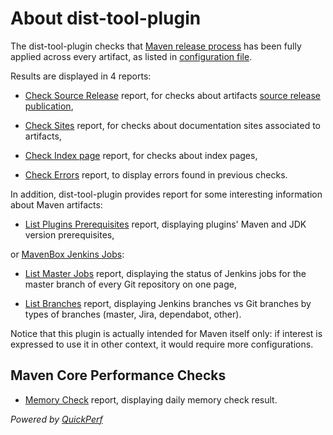 <!--
  Licensed to the Apache Software Foundation (ASF) under one
  or more contributor license agreements.  See the NOTICE file
  distributed with this work for additional information
  regarding copyright ownership.  The ASF licenses this file
  to you under the Apache License, Version 2.0 (the
  "License"); you may not use this file except in compliance
  with the License.  You may obtain a copy of the License at

    http://www.apache.org/licenses/LICENSE-2.0

  Unless required by applicable law or agreed to in writing,
  software distributed under the License is distributed on an
  "AS IS" BASIS, WITHOUT WARRANTIES OR CONDITIONS OF ANY
  KIND, either express or implied.  See the License for the
  specific language governing permissions and limitations
  under the License.
-->

About dist-tool-plugin
=====

The dist-tool-plugin checks that [Maven release process][6] has been fully applied across every artifact, as listed in [configuration file][4].

Results are displayed in 4 reports:

* [Check Source Release][2] report, for checks about artifacts [source release publication][5],

* [Check Sites][1] report, for checks about documentation sites associated to artifacts,

* [Check Index page][3] report, for checks about index pages,

* [Check Errors][8] report, to display errors found in previous checks.

In addition, dist-tool-plugin provides report for some interesting information about Maven artifacts:

* [List Plugins Prerequisites][7] report, displaying plugins' Maven and JDK version prerequisites,

or [MavenBox Jenkins Jobs](https://ci-maven.apache.org/job/Maven/job/maven-box/):

* [List Master Jobs][9] report, displaying the status of Jenkins jobs for the master branch of every Git repository on one page,

* [List Branches][10] report, displaying Jenkins branches vs Git branches by types of branches (master, Jira, dependabot, other).

Notice that this plugin is actually intended for Maven itself only: if interest is expressed to use it
in other context, it would require more configurations.

## Maven Core Performance Checks 

* [Memory Check][11] report, displaying daily memory check result. 

_Powered by [QuickPerf](https://github.com/quick-perf/)_

[1]: ./dist-tool-check-site.html
[2]: ./dist-tool-check-source-release.html
[3]: ./dist-tool-check-index-page.html
[4]: ./dist-tool.conf.html
[5]: http://maven.apache.org/developers/release/maven-project-release-procedure.html#Copy_the_source_release_to_the_Apache_Distribution_Area
[6]: http://maven.apache.org/developers/release/releasing.html
[7]: ./dist-tool-prerequisites.html
[8]: ./dist-tool-check-errors.html
[9]: ./dist-tool-master-jobs.html
[10]: ./dist-tool-branches.html
[11]: ./dist-tool-memory-check.html